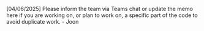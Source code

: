 [04/06/2025] Please inform the team via Teams chat or update the memo here if you are working on, or plan to work on, a specific part of the code to avoid duplicate work. - Joon
